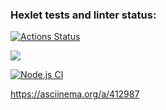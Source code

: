 
### Hexlet tests and linter status:
[![Actions Status](https://github.com/askorutin26/frontend-project-lvl1/workflows/hexlet-check/badge.svg)](https://github.com/askorutin26/frontend-project-lvl1/actions)

<a href="https://codeclimate.com/github/codeclimate/codeclimate/maintainability"><img src="https://api.codeclimate.com/v1/badges/a99a88d28ad37a79dbf6/maintainability" /></a>

[![Node.js CI](https://github.com/askorutin26/frontend-project-lvl1/actions/workflows/node.js.yml/badge.svg?branch=main)](https://github.com/askorutin26/frontend-project-lvl1/actions/workflows/node.js.yml)

https://asciinema.org/a/412987